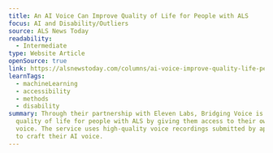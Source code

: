 ```yaml
---
title: An AI Voice Can Improve Quality of Life for People with ALS
focus: AI and Disability/Outliers
source: ALS News Today
readability:
  - Intermediate
type: Website Article
openSource: true
link: https://alsnewstoday.com/columns/ai-voice-improve-quality-life-people-with-als/
learnTags:
  - machineLearning
  - accessibility
  - methods
  - disability
summary: Through their partnership with Eleven Labs, Bridging Voice is improving
  quality of life for people with ALS by giving them access to their own AI
  voice. The service uses high-quality voice recordings submitted by applicants
  to craft their AI voice.
---
```

